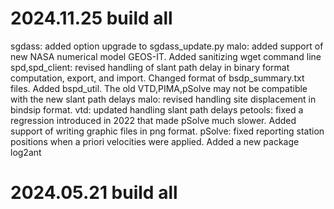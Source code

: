 # 2024.11.25  build all


  sgdass: added option upgrade to sgdass_update.py
  malo:   added support of new NASA numerical model GEOS-IT.
          Added sanitizing wget command line
  spd,spd_client: revised handling of slant path delay in binary
                  format computation, export, and import.
                  Changed format of bsdp_summary.txt files.
                  Added bspd_util. The old VTD,PIMA,pSolve may not
                  be compatible with the new slant path delays
  malo:           revised handling site displacement in bindsip 
                  format.
  vtd: updated handling slant path delays
  petools: fixed a regression introduced in 2022 that made pSolve 
           much slower.
           Added support of writing graphic files in png format.
  pSolve:  fixed reporting station positions when a priori velocities
           were applied. 
  Added a new package log2ant

# 2024.05.21  build all
